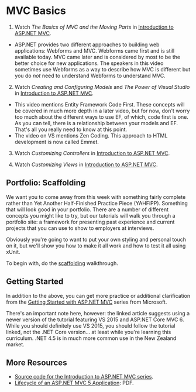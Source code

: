 # MVC Basics

1. Watch _The Basics of MVC and the Moving Parts_ in [Introduction to ASP.NET MVC](https://mva.microsoft.com/en-US/training-courses/introduction-to-aspnet-mvc-8322).

  * ASP.NET provides two different approaches to building web applications: Webforms and MVC. Webforms came first and is still available today. MVC came later and is considered by most to be the better choice for new applications. The speakers in this video sometimes use Webforms as a way to describe how MVC is different but you do _not_ need to understand Webforms to understand MVC.

2. Watch _Creating and Configuring Models_ and _The Power of Visual Studio_ in [Introduction to ASP.NET MVC](https://mva.microsoft.com/en-US/training-courses/introduction-to-aspnet-mvc-8322).

  * This video mentions Entity Framework Code First. These concepts will be covered in much more depth in a later video, but for now, don't worry too much about the different ways to use EF, of which, code first is one. As you can tell, there is a relationship between your models and EF. That's all you really need to know at this point.
  * The video on VS mentions Zen Coding. This approach to HTML development is now called Emmet.

3. Watch _Customizing Controllers_ in [Introduction to ASP.NET MVC](https://mva.microsoft.com/en-US/training-courses/introduction-to-aspnet-mvc-8322).

4. Watch _Customizing Views_ in [Introduction to ASP.NET MVC](https://mva.microsoft.com/en-US/training-courses/introduction-to-aspnet-mvc-8322).


## Portfolio: Scaffolding

We want you to come away from this week with something fairly complete rather than Yet Another Half-Finished Practice Piece (YAHFiPP). Something that will look good in your portfolio. There are a number of different concepts you might like to try, but our tutorials will walk you through a portfolio site: a framework for presenting past experience and current projects that you can use to show to employers at interviews.

Obviously you're going to want to put your own styling and personal touch on it, but we'll show you how to make it all work and how to test it all using xUnit.

To begin with, do the [scaffolding](portfolio/scaffolding.md) walkthrough.


## Getting Started

In addition to the above, you can get more practice or additional clarification from the [Getting Started with ASP.NET MVC](http://www.asp.net/mvc/overview/getting-started/introduction/getting-started) series from Microsoft.

There's an important note here, however: the linked article suggests using a newer version of the tutorial featuring VS 2015 and ASP.NET Core MVC 6. While you should definitely use VS 2015, you should follow the tutorial linked, not the .NET Core version... at least while you're learning this curriculum. .NET 4.5 is in much more common use in the New Zealand market.


## More Resources

 - [Source code for the Introduction to ASP.NET MVC series](https://github.com/jongalloway/MVA-Introduction-to-ASPNET-MVC).
 - [Lifecycle of an ASP.NET MVC 5 Application](http://www.asp.net/mvc/overview/getting-started/lifecycle-of-an-aspnet-mvc-5-application): PDF.
